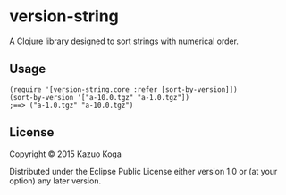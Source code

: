 # version-string

A Clojure library designed to sort strings with numerical order.

## Usage

```
(require '[version-string.core :refer [sort-by-version]])
(sort-by-version '["a-10.0.tgz" "a-1.0.tgz"])
;==> ("a-1.0.tgz" "a-10.0.tgz")
```

## License

Copyright © 2015 Kazuo Koga

Distributed under the Eclipse Public License either version 1.0 or (at
your option) any later version.

